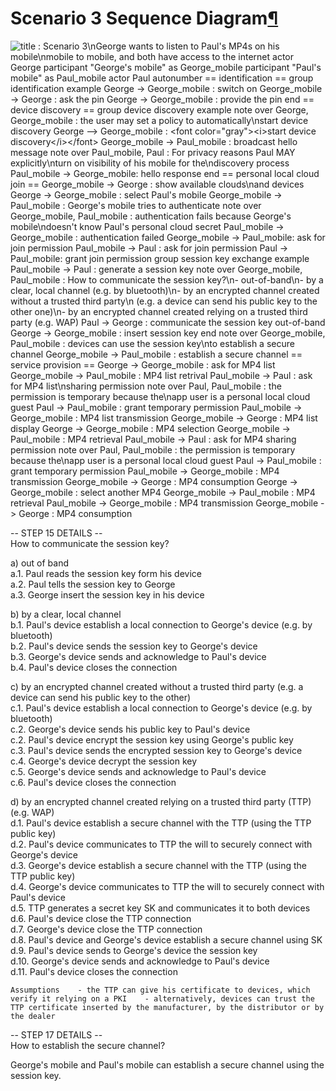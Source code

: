 Scenario 3 Sequence Diagram[¶](#Scenario-3-Sequence-Diagram)
============================================================

![ title : Scenario 3\\nGeorge wants to listen to Paul's MP4s on his
mobile\\nmobile to mobile, and both have access to the internet actor
George participant "George's mobile" as George\_mobile participant
"Paul's mobile" as Paul\_mobile actor Paul autonumber == identification
== group identification example George -\> George\_mobile : switch on
George\_mobile -\> George : ask the pin George -\> George\_mobile :
provide the pin end == device discovery == group device discovery
example note over George, George\_mobile : the user may set a policy to
automatically\\nstart device discovery George --\> George\_mobile :
\<font color="gray"\>\<i\>start device discovery\</i\>\</font\>
George\_mobile -\> Paul\_mobile : broadcast hello message note over
Paul\_mobile, Paul : For privacy reasons Paul MAY explicitly\\nturn on
visibility of his mobile for the\\ndiscovery process Paul\_mobile -\>
George\_mobile: hello response end == personal local cloud join ==
George\_mobile -\> George : show available clouds\\nand devices
George -\> George\_mobile : select Paul's mobile George\_mobile -\>
Paul\_mobile : George's mobile tries to authenticate note over
George\_mobile, Paul\_mobile : authentication fails because George's
mobile\\ndoesn't know Paul's personal cloud secret Paul\_mobile -\>
George\_mobile : authentication failed George\_mobile -\> Paul\_mobile:
ask for join permission Paul\_mobile -\> Paul : ask for join permission
Paul -\> Paul\_mobile: grant join permission group session key exchange
example Paul\_mobile -\> Paul : generate a session key note over
George\_mobile, Paul\_mobile : How to communicate the session key?\\n-
out-of-band\\n- by a clear, local channel (e.g. by bluetooth)\\n- by an
encrypted channel created without a trusted third party\\n (e.g. a
device can send his public key to the other one)\\n- by an encrypted
channel created relying on a trusted third party (e.g. WAP) Paul -\>
George : communicate the session key out-of-band George -\>
George\_mobile : insert session key end note over George\_mobile,
Paul\_mobile : devices can use the session key\\nto establish a secure
channel George\_mobile -\> Paul\_mobile : establish a secure channel ==
service provision == George -\> George\_mobile : ask for MP4 list
George\_mobile -\> Paul\_mobile : MP4 list retrival Paul\_mobile -\>
Paul : ask for MP4 list\\nsharing permission note over Paul,
Paul\_mobile : the permission is temporary because the\\napp user is a
personal local cloud guest Paul -\> Paul\_mobile : grant temporary
permission Paul\_mobile -\> George\_mobile : MP4 list transmission
George\_mobile -\> George : MP4 list display George -\> George\_mobile :
MP4 selection George\_mobile -\> Paul\_mobile : MP4 retrieval
Paul\_mobile -\> Paul : ask for MP4 sharing permission note over Paul,
Paul\_mobile : the permission is temporary because the\\napp user is a
personal local cloud guest Paul -\> Paul\_mobile : grant temporary
permission Paul\_mobile -\> George\_mobile : MP4 transmission
George\_mobile -\> George : MP4 consumption George -\> George\_mobile :
select another MP4 George\_mobile -\> Paul\_mobile : MP4 retrieval
Paul\_mobile -\> George\_mobile : MP4 transmission George\_mobile -\>
George : MP4 consumption
](http://dev.webinos.org/redmine/wiki_external_filter/filter?index=0&macro=plantuml&name=5b9ebc2b0308cdf969ddfdee57e322fafe7243201d3c1b74c498ac14e7698807)

-- STEP 15 DETAILS --\
How to communicate the session key?

a\) out of band\
 a.1. Paul reads the session key form his device\
 a.2. Paul tells the session key to George\
 a.3. George insert the session key in his device

b\) by a clear, local channel\
 b.1. Paul's device establish a local connection to George's device
(e.g. by bluetooth)\
 b.2. Paul's device sends the session key to George's device\
 b.3. George's device sends and acknowledge to Paul's device\
 b.4. Paul's device closes the connection

c\) by an encrypted channel created without a trusted third party (e.g. a
device can send his public key to the other)\
 c.1. Paul's device establish a local connection to George's device
(e.g. by bluetooth)\
 c.2. George's device sends his public key to Paul's device\
 c.2. Paul's device encrypt the session key using George's public key\
 c.3. Paul's device sends the encrypted session key to George's device\
 c.4. George's device decrypt the session key\
 c.5. George's device sends and acknowledge to Paul's device\
 c.6. Paul's device closes the connection

d\) by an encrypted channel created relying on a trusted third party
(TTP) (e.g. WAP)\
 d.1. Paul's device establish a secure channel with the TTP (using the
TTP public key)\
 d.2. Paul's device communicates to TTP the will to securely connect
with George's device\
 d.3. George's device establish a secure channel with the TTP (using the
TTP public key)\
 d.4. George's device communicates to TTP the will to securely connect
with Paul's device\
 d.5. TTP generates a secret key SK and communicates it to both devices\
 d.6. Paul's device close the TTP connection\
 d.7. George's device close the TTP connection\
 d.8. Paul's device and George's device establish a secure channel using
SK\
 d.9. Paul's device sends to George's device the session key\
 d.10. George's device sends and acknowledge to Paul's device\
 d.11. Paul's device closes the connection

    Assumptions    - the TTP can give his certificate to devices, which verify it relying on a PKI    - alternatively, devices can trust the TTP certificate inserted by the manufacturer, by the distributor or by the dealer

-- STEP 17 DETAILS --\
How to establish the secure channel?

George's mobile and Paul's mobile can establish a secure channel using
the session key.

